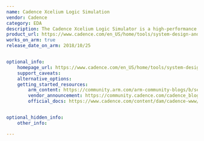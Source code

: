 ```yaml
---
name: Cadence Xcelium Logic Simulation
vendor: Cadence
category: EDA
description: The Cadence Xcelium Logic Simulator is a high-performance verification platform for SystemVerilog, VHDL, SystemC, UVM, mixed-signal, and low-power designs. It accelerates IP and SoC verification through domain-specific apps, including ML-based test compression and functional safety.
product_url: https://www.cadence.com/en_US/home/tools/system-design-and-verification/simulation-and-testbench-verification/xcelium-simulator.html
works_on_arm: true
release_date_on_arm: 2018/10/25


optional_info:
    homepage_url: https://www.cadence.com/en_US/home/tools/system-design-and-verification/simulation-and-testbench-verification/xcelium-simulator.html
    support_caveats:
    alternative_options:
    getting_started_resources:
        arm_content: https://community.arm.com/arm-community-blogs/b/servers-and-cloud-computing-blog/posts/increasing-the-pace-of-innovation-with-arm-and-aws-for-silicon-design-using-eda-software
        vendor_announcement: https://community.cadence.com/cadence_blogs_8/b/fv/posts/cadence-announces-full-cadence-verification-suite-compatibility-for-arm-based-high-performance-computing-servers
        official_docs: https://www.cadence.com/content/dam/cadence-www/global/en_US/documents/tools/system-design-verification/secured/xcelium-logic-simulator-ds.pdf


optional_hidden_info:
    other_info: 

---
```

